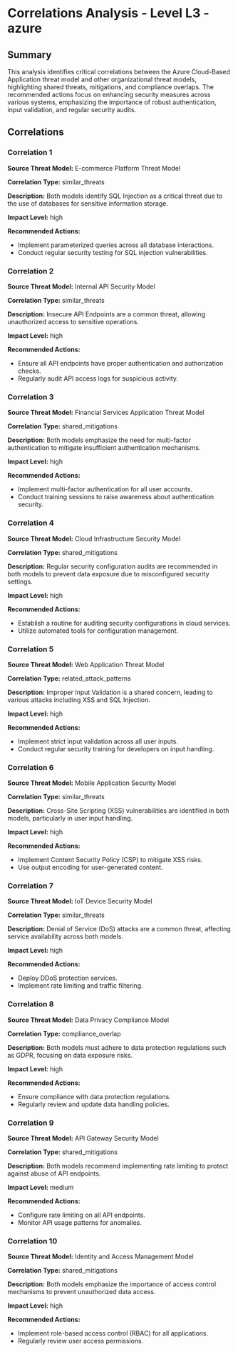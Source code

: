 # Correlations Analysis - Level L3 - azure

## Summary

This analysis identifies critical correlations between the Azure Cloud-Based Application threat model and other organizational threat models, highlighting shared threats, mitigations, and compliance overlaps. The recommended actions focus on enhancing security measures across various systems, emphasizing the importance of robust authentication, input validation, and regular security audits.

## Correlations

### Correlation 1

**Source Threat Model:** E-commerce Platform Threat Model

**Correlation Type:** similar_threats

**Description:** Both models identify SQL Injection as a critical threat due to the use of databases for sensitive information storage.

**Impact Level:** high

**Recommended Actions:**
- Implement parameterized queries across all database interactions.
- Conduct regular security testing for SQL injection vulnerabilities.

### Correlation 2

**Source Threat Model:** Internal API Security Model

**Correlation Type:** similar_threats

**Description:** Insecure API Endpoints are a common threat, allowing unauthorized access to sensitive operations.

**Impact Level:** high

**Recommended Actions:**
- Ensure all API endpoints have proper authentication and authorization checks.
- Regularly audit API access logs for suspicious activity.

### Correlation 3

**Source Threat Model:** Financial Services Application Threat Model

**Correlation Type:** shared_mitigations

**Description:** Both models emphasize the need for multi-factor authentication to mitigate insufficient authentication mechanisms.

**Impact Level:** high

**Recommended Actions:**
- Implement multi-factor authentication for all user accounts.
- Conduct training sessions to raise awareness about authentication security.

### Correlation 4

**Source Threat Model:** Cloud Infrastructure Security Model

**Correlation Type:** shared_mitigations

**Description:** Regular security configuration audits are recommended in both models to prevent data exposure due to misconfigured security settings.

**Impact Level:** high

**Recommended Actions:**
- Establish a routine for auditing security configurations in cloud services.
- Utilize automated tools for configuration management.

### Correlation 5

**Source Threat Model:** Web Application Threat Model

**Correlation Type:** related_attack_patterns

**Description:** Improper Input Validation is a shared concern, leading to various attacks including XSS and SQL Injection.

**Impact Level:** high

**Recommended Actions:**
- Implement strict input validation across all user inputs.
- Conduct regular security training for developers on input handling.

### Correlation 6

**Source Threat Model:** Mobile Application Security Model

**Correlation Type:** similar_threats

**Description:** Cross-Site Scripting (XSS) vulnerabilities are identified in both models, particularly in user input handling.

**Impact Level:** high

**Recommended Actions:**
- Implement Content Security Policy (CSP) to mitigate XSS risks.
- Use output encoding for user-generated content.

### Correlation 7

**Source Threat Model:** IoT Device Security Model

**Correlation Type:** similar_threats

**Description:** Denial of Service (DoS) attacks are a common threat, affecting service availability across both models.

**Impact Level:** high

**Recommended Actions:**
- Deploy DDoS protection services.
- Implement rate limiting and traffic filtering.

### Correlation 8

**Source Threat Model:** Data Privacy Compliance Model

**Correlation Type:** compliance_overlap

**Description:** Both models must adhere to data protection regulations such as GDPR, focusing on data exposure risks.

**Impact Level:** high

**Recommended Actions:**
- Ensure compliance with data protection regulations.
- Regularly review and update data handling policies.

### Correlation 9

**Source Threat Model:** API Gateway Security Model

**Correlation Type:** shared_mitigations

**Description:** Both models recommend implementing rate limiting to protect against abuse of API endpoints.

**Impact Level:** medium

**Recommended Actions:**
- Configure rate limiting on all API endpoints.
- Monitor API usage patterns for anomalies.

### Correlation 10

**Source Threat Model:** Identity and Access Management Model

**Correlation Type:** shared_mitigations

**Description:** Both models emphasize the importance of access control mechanisms to prevent unauthorized data access.

**Impact Level:** high

**Recommended Actions:**
- Implement role-based access control (RBAC) for all applications.
- Regularly review user access permissions.

